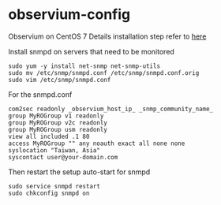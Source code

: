 # observium-config
Observium on CentOS 7
Details installation step refer to [here](http://docs.observium.org/install_rhel7/)

Install snmpd on servers that need to be monitored
```
sudo yum -y install net-snmp net-snmp-utils
sudo mv /etc/snmp/snmpd.conf /etc/snmp/snmpd.conf.orig
sudo vim /etc/snmp/snmpd.conf
```
For the snmpd.conf 
```
com2sec readonly _observium_host_ip_ _snmp_community_name_
group MyROGroup v1 readonly
group MyROGroup v2c readonly
group MyROGroup usm readonly
view all included .1 80
access MyROGroup "" any noauth exact all none none
syslocation "Taiwan, Asia"
syscontact user@your-domain.com
```
Then restart the setup auto-start for snmpd
```
sudo service snmpd restart
sudo chkconfig snmpd on
```
